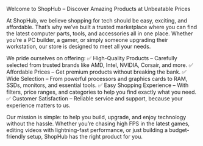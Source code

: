 Welcome to ShopHub – Discover Amazing Products at Unbeatable Prices

At ShopHub, we believe shopping for tech should be easy, exciting, and affordable. That’s why we’ve built a trusted marketplace where you can find the latest computer parts, tools, and accessories all in one place. Whether you’re a PC builder, a gamer, or simply someone upgrading their workstation, our store is designed to meet all your needs.

We pride ourselves on offering:
✅ High-Quality Products – Carefully selected from trusted brands like AMD, Intel, NVIDIA, Corsair, and more.
✅ Affordable Prices – Get premium products without breaking the bank.
✅ Wide Selection – From powerful processors and graphics cards to RAM, SSDs, monitors, and essential tools.
✅ Easy Shopping Experience – With filters, price ranges, and categories to help you find exactly what you need.
✅ Customer Satisfaction – Reliable service and support, because your experience matters to us.

Our mission is simple: to help you build, upgrade, and enjoy technology without the hassle. Whether you’re chasing high FPS in the latest games, editing videos with lightning-fast performance, or just building a budget-friendly setup, ShopHub has the right product for you.
